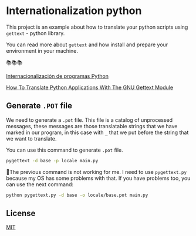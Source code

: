 # Internationalization python

This project is an example about how to translate your python scripts using `gettext` - python library.

You can read more about `gettext` and how install and prepare your environment in your machine.

📚📚📚

[Internacionalización de programas Python](https://freakspot.net/internacionalizaci%C3%B3n-de-programas-python/) 

[How To Translate Python Applications With The GNU Gettext Module](https://medium.com/i18n-and-l10n-resources-for-developers/how-to-translate-python-applications-with-the-gnu-gettext-module-5c1c085041bd)


## Generate `.POT` file

We need to generate a `.pot` file. This file is a catalog of unprocessed messages, these messages are those translatable strings that we have marked in our program, in this case with `_` that we put before the string that we want to translate.

You can use this command to generate `.pot` file.

```bash
pygettext -d base -p locale main.py
```

🚨The previous command is not working for me. I need to use `pygettext.py` because my OS has some problems with that. If you have problems too, you can use the next command:

```bash
python pygettext.py -d base -o locale/base.pot main.py
```

## License
[MIT](https://choosealicense.com/licenses/mit/)
